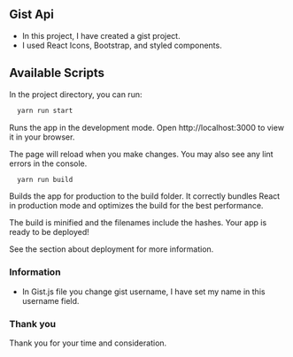 ## Gist Api

- In this project, I have created a gist project.
- I used React Icons, Bootstrap, and styled components.


## Available Scripts

In the project directory, you can run:

```bash
  yarn run start
```
Runs the app in the development mode.
Open http://localhost:3000 to view it in your browser.

The page will reload when you make changes.
You may also see any lint errors in the console.

```bash
  yarn run build
```
Builds the app for production to the build folder.
It correctly bundles React in production mode and optimizes the build for the best performance.

The build is minified and the filenames include the hashes.
Your app is ready to be deployed!

See the section about deployment for more information.


### Information
- In Gist.js file you change gist username, I have set my name in this username field.


### Thank you
Thank you for your time and consideration.
